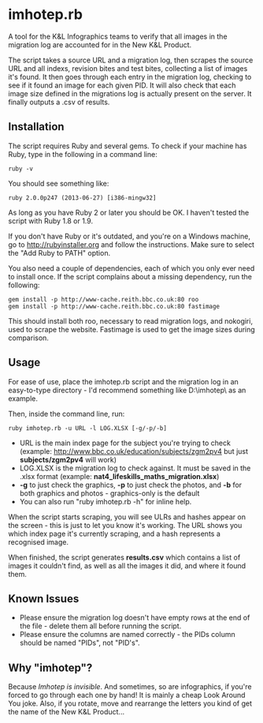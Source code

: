 # imhotep.rb

A tool for the K&L Infographics teams to verify that all images in the migration log are accounted for in the New K&L Product.

The script takes a source URL and a migration log, then scrapes the source URL and all indexs, revision bites and test bites, collecting a list of images it's found. It then goes through each entry in the migration log, checking to see if it found an image for each given PID. It will also check that each image size defined in the migrations log is actually present on the server. It finally outputs a .csv of results.

## Installation

The script requires Ruby and several gems. To check if your machine has Ruby, type in the following in a command line:

    ruby -v

You should see something like:

    ruby 2.0.0p247 (2013-06-27) [i386-mingw32]

As long as you have Ruby 2 or later you should be OK. I haven't tested the script with Ruby 1.8 or 1.9.

If you don't have Ruby or it's outdated, and you're on a Windows machine, go to http://rubyinstaller.org and follow the instructions. Make sure to select the "Add Ruby to PATH" option.

You also need a couple of dependencies, each of which you only ever need to install once. If the script complains about a missing dependency, run the following:

    gem install -p http://www-cache.reith.bbc.co.uk:80 roo
    gem install -p http://www-cache.reith.bbc.co.uk:80 fastimage

This should install both roo, necessary to read migration logs, and nokogiri, used to scrape the website.
Fastimage is used to get the image sizes during comparison.

## Usage

For ease of use, place the imhotep.rb script and the migration log in an easy-to-type directory - I'd recommend something like D:\imhotep\ as an example.

Then, inside the command line, run:

    ruby imhotep.rb -u URL -l LOG.XLSX [-g/-p/-b]

- URL is the main index page for the subject you're trying to check (example: http://www.bbc.co.uk/education/subjects/zgm2pv4 but just **subjects/zgm2pv4** will work)
- LOG.XLSX is the migration log to check against. It must be saved in the .xlsx format (example: **nat4_lifeskills_maths_migration.xlsx**)
- **-g** to just check the graphics, **-p** to just check the photos, and **-b** for both graphics and photos - graphics-only is the default
- You can also run "ruby imhotep.rb -h" for inline help.

When the script starts scraping, you will see ULRs and hashes appear on the screen - this is just to let you know it's working. The URL shows you which index page it's currently scraping, and a hash represents a recognised image.

When finished, the script generates **results.csv** which contains a list of images it couldn't find, as well as all the images it did, and where it found them.

## Known Issues

- Please ensure the migration log doesn't have empty rows at the end of the file - delete them all before running the script.
- Please ensure the columns are named correctly - the PIDs column should be named "PIDs", not "PID's".

## Why "imhotep"?

Because *Imhotep is invisible*. And sometimes, so are infographics, if you're forced to go through each one by hand! It is mainly a cheap Look Around You joke. Also, if you rotate, move and rearrange the letters you kind of get the name of the New K&L Product...
